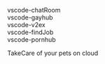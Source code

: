 vscode-chatRoom  
vscode-gayhub  
vscode-v2ex  
vscode-findJob  
vscode-pornhub  

TakeCare of your pets on cloud
